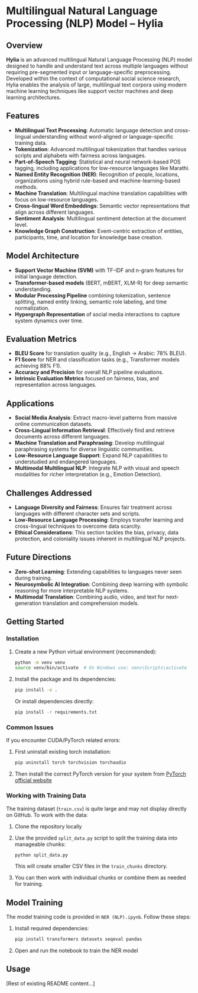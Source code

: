 # Multilingual Natural Language Processing (NLP) Model – Hylia

## Overview
**Hylia** is an advanced multilingual Natural Language Processing (NLP) model designed to handle and understand text across multiple languages without requiring pre-segmented input or language-specific preprocessing. Developed within the context of computational social science research, Hylia enables the analysis of large, multilingual text corpora using modern machine learning techniques like support vector machines and deep learning architectures.

## Features
- **Multilingual Text Processing**: Automatic language detection and cross-lingual understanding without word-aligned or language-specific training data.
- **Tokenization**: Advanced multilingual tokenization that handles various scripts and alphabets with fairness across languages.
- **Part-of-Speech Tagging**: Statistical and neural network-based POS tagging, including applications for low-resource languages like Marathi.
- **Named Entity Recognition (NER)**: Recognition of people, locations, organizations using hybrid rule-based and machine-learning-based methods.
- **Machine Translation**: Multilingual machine translation capabilities with focus on low-resource languages.
- **Cross-lingual Word Embeddings**: Semantic vector representations that align across different languages.
- **Sentiment Analysis**: Multilingual sentiment detection at the document level.
- **Knowledge Graph Construction**: Event-centric extraction of entities, participants, time, and location for knowledge base creation.

## Model Architecture
- **Support Vector Machine (SVM)** with TF-IDF and n-gram features for initial language detection.
- **Transformer-based models** (BERT, mBERT, XLM-R) for deep semantic understanding.
- **Modular Processing Pipeline** combining tokenization, sentence splitting, named entity linking, semantic role labeling, and time normalization.
- **Hypergraph Representation** of social media interactions to capture system dynamics over time.

## Evaluation Metrics
- **BLEU Score** for translation quality (e.g., English → Arabic: 78% BLEU).
- **F1 Score** for NER and classification tasks (e.g., Transformer models achieving 88% F1).
- **Accuracy and Precision** for overall NLP pipeline evaluations.
- **Intrinsic Evaluation Metrics** focused on fairness, bias, and representation across languages.

## Applications
- **Social Media Analysis**: Extract macro-level patterns from massive online communication datasets.
- **Cross-Lingual Information Retrieval**: Effectively find and retrieve documents across different languages.
- **Machine Translation and Paraphrasing**: Develop multilingual paraphrasing systems for diverse linguistic communities.
- **Low-Resource Language Support**: Expand NLP capabilities to understudied and endangered languages.
- **Multimodal Multilingual NLP**: Integrate NLP with visual and speech modalities for richer interpretation (e.g., Emotion Detection).

## Challenges Addressed
- **Language Diversity and Fairness**: Ensures fair treatment across languages with different character sets and scripts.
- **Low-Resource Language Processing**: Employs transfer learning and cross-lingual techniques to overcome data scarcity.
- **Ethical Considerations**: This section tackles the bias, privacy, data protection, and coloniality issues inherent in multilingual NLP projects.

## Future Directions
- **Zero-shot Learning**: Extending capabilities to languages never seen during training.
- **Neurosymbolic AI Integration**: Combining deep learning with symbolic reasoning for more interpretable NLP systems.
- **Multimodal Translation**: Combining audio, video, and text for next-generation translation and comprehension models.

## Getting Started

### Installation

1. Create a new Python virtual environment (recommended):
   ```bash
   python -m venv venv
   source venv/bin/activate  # On Windows use: venv\Scripts\activate
   ```

2. Install the package and its dependencies:
   ```bash
   pip install -e .
   ```

   Or install dependencies directly:
   ```bash
   pip install -r requirements.txt
   ```

### Common Issues

If you encounter CUDA/PyTorch related errors:

1. First uninstall existing torch installation:
   ```bash
   pip uninstall torch torchvision torchaudio
   ```

2. Then install the correct PyTorch version for your system from [PyTorch official website](https://pytorch.org/get-started/locally/)

### Working with Training Data

The training dataset (`train.csv`) is quite large and may not display directly on GitHub. To work with the data:

1. Clone the repository locally
2. Use the provided `split_data.py` script to split the training data into manageable chunks:
   ```bash
   python split_data.py
   ```
   This will create smaller CSV files in the `train_chunks` directory.

3. You can then work with individual chunks or combine them as needed for training.

## Model Training

The model training code is provided in `NER (NLP).ipynb`. Follow these steps:

1. Install required dependencies:
   ```bash
   pip install transformers datasets seqeval pandas
   ```

2. Open and run the notebook to train the NER model

## Usage

[Rest of existing README content...]
